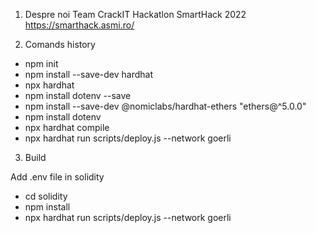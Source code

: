 1. Despre noi
Team CrackIT
Hackatlon SmartHack 2022 https://smarthack.asmi.ro/

2. Comands history
 - npm init
 - npm install --save-dev hardhat
 - npx hardhat
 - npm install dotenv --save
 - npm install --save-dev @nomiclabs/hardhat-ethers "ethers@^5.0.0"
 - npm install dotenv
 - npx hardhat compile
 - npx hardhat run scripts/deploy.js --network goerli

3. Build
 
 Add .env file in solidity
 - cd solidity
 - npm install
 - npx hardhat run scripts/deploy.js --network goerli




